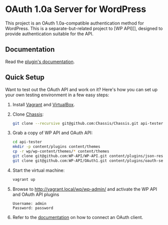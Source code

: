 # OAuth 1.0a Server for WordPress
This project is an OAuth 1.0a-compatible authentication method for WordPress.
This is a separate-but-related project to [WP API][], designed to provide
authentication suitable for the API.

## Documentation

Read the [plugin's documentation][docs].

[docs]: https://github.com/WP-API/OAuth1/tree/master/docs


## Quick Setup

Want to test out the OAuth API and work on it? Here's how you can set up your own
testing environment in a few easy steps:

1. Install [Vagrant](http://vagrantup.com/) and [VirtualBox](https://www.virtualbox.org/).
2. Clone [Chassis](https://github.com/Chassis/Chassis):

   ```bash
   git clone --recursive git@github.com:Chassis/Chassis.git api-tester
   ```

3. Grab a copy of WP API and OAuth API:

   ```bash
   cd api-tester
   mkdir -p content/plugins content/themes
   cp -r wp/wp-content/themes/* content/themes
   git clone git@github.com:WP-API/WP-API.git content/plugins/json-rest-api
   git clone git@github.com:WP-API/OAuth1.git content/plugins/oauth-server
   ```

4. Start the virtual machine:

   ```bash
   vagrant up
   ```

5. Browse to http://vagrant.local/wp/wp-admin/ and activate the WP API and OAuth
   API plugins

   ```
   Username: admin
   Password: password
   ```

6. Refer to the [documentation][docs] on how to connect an OAuth client.
